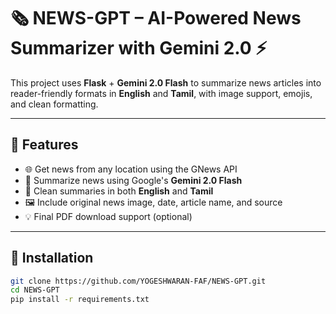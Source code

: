 # 🗞️ NEWS-GPT – AI-Powered News Summarizer with Gemini 2.0 ⚡

This project uses **Flask** + **Gemini 2.0 Flash** to summarize news articles into reader-friendly formats in **English** and **Tamil**, with image support, emojis, and clean formatting.

---

## 🔧 Features

- 🌐 Get news from any location using the GNews API  
- 🧠 Summarize news using Google's **Gemini 2.0 Flash**  
- 📄 Clean summaries in both **English** and **Tamil**  
- 🖼️ Include original news image, date, article name, and source  
- 💡 Final PDF download support (optional)

---

## 🚀 Installation

```bash
git clone https://github.com/YOGESHWARAN-FAF/NEWS-GPT.git
cd NEWS-GPT
pip install -r requirements.txt

